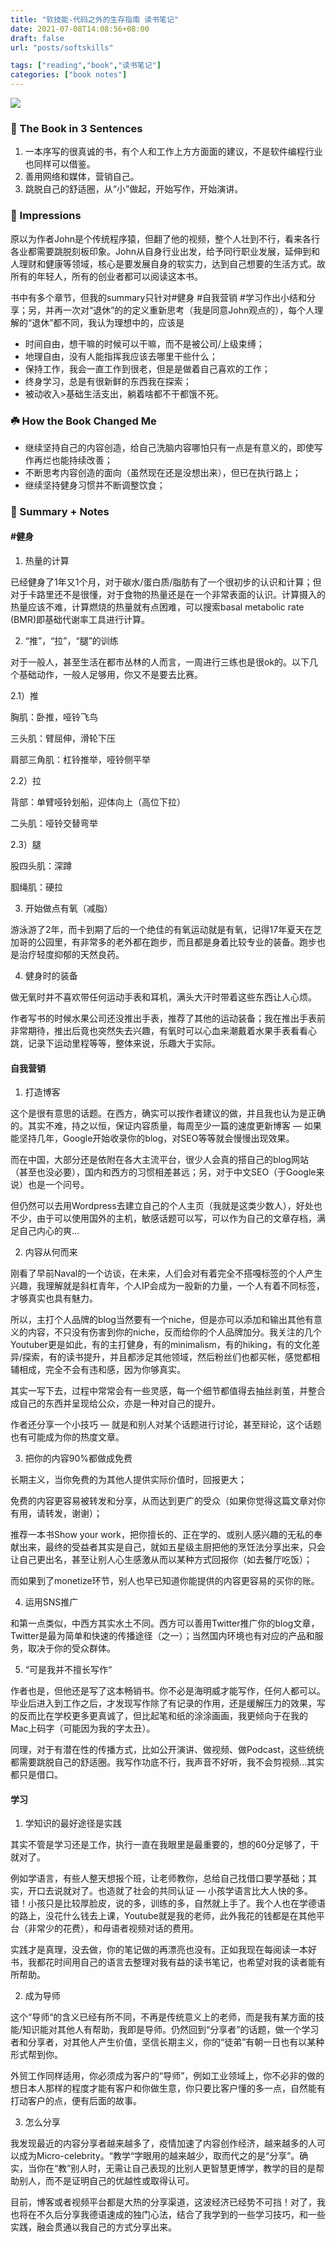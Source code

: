 ```yaml
---
title: "软技能-代码之外的生存指南 读书笔记"
date: 2021-07-08T14:08:56+08:00
draft: false
url: "posts/softskills"

tags: ["reading","book","读书笔记"]
categories: ["book notes"]
---
```


![](/img/softskills.png)

### 🚀 The Book in 3 Sentences

1. 一本序写的很真诚的书，有个人和工作上方方面面的建议，不是软件编程行业也同样可以借鉴。
2. 善用网络和媒体，营销自己。
3. 跳脱自己的舒适圈，从“小”做起，开始写作，开始演讲。

### 🎨 Impressions

原以为作者John是个传统程序猿，但翻了他的视频，整个人壮到不行，看来各行各业都需要跳脱刻板印象。John从自身行业出发，给予同行职业发展，延伸到和人理财和健康等领域，核心是要发展自身的软实力，达到自己想要的生活方式。故所有的年轻人，所有的创业者都可以阅读这本书。

书中有多个章节，但我的summary只针对#健身 #自我营销 #学习作出小结和分享；另，并再一次对“退休”的的定义重新思考（我是同意John观点的），每个人理解的“退休”都不同，我认为理想中的，应该是

- 时间自由，想干嘛的时候可以干嘛，而不是被公司/上级束缚；
- 地理自由，没有人能指挥我应该去哪里干些什么；
- 保持工作，我会一直工作到很老，但是是做着自己喜欢的工作；
- 终身学习，总是有很新鲜的东西我在探索；
- 被动收入>基础生活支出，躺着啥都不干都饿不死。

### ☘️ How the Book Changed Me

- 继续坚持自己的内容创造，给自己洗脑内容哪怕只有一点是有意义的，即使写作再烂也能持续改善；
- 不断思考内容创造的面向（虽然现在还是没想出来），但已在执行路上；
- 继续坚持健身习惯并不断调整饮食；

### 📒 Summary + Notes

#### #健身

1. 热量的计算

已经健身了1年又1个月，对于碳水/蛋白质/脂肪有了一个很初步的认识和计算；但对于卡路里还不是很懂，对于食物的热量还是在一个非常表面的认识。计算摄入的热量应该不难，计算燃烧的热量就有点困难，可以搜索basal metabolic rate (BMR)即基础代谢率工具进行计算。

2. “推”，“拉”，“腿”的训练

对于一般人，甚至生活在都市丛林的人而言，一周进行三练也是很ok的。以下几个基础动作，一般人足够用，你又不是要去比赛。

2.1）推

胸肌：卧推，哑铃飞鸟

三头肌：臂屈伸，滑轮下压

肩部三角肌：杠铃推举，哑铃侧平举

2.2）拉

背部：单臂哑铃划船，迎体向上（高位下拉）

二头肌：哑铃交替弯举

2.3）腿

股四头肌：深蹲

腘绳肌：硬拉

3. 开始做点有氧（减脂）

游泳游了2年，而卡到期了后的一个绝佳的有氧运动就是有氧，记得17年夏天在芝加哥的公园里，有非常多的老外都在跑步，而且都是身着比较专业的装备。跑步也是治疗轻度抑郁的天然良药。

4. 健身时的装备

做无氧时并不喜欢带任何运动手表和耳机，满头大汗时带着这些东西让人心烦。

作者写书的时候水果公司还没推出手表，推荐了其他的运动装备；我在推出手表前非常期待，推出后竟也突然失去兴趣，有氧时可以心血来潮戴着水果手表看看心跳，记录下运动里程等等，整体来说，乐趣大于实际。

#### 自我营销

1. 打造博客

这个是很有意思的话题。在西方，确实可以按作者建议的做，并且我也认为是正确的。其实不难，持之以恒，保证内容质量，每周至少一篇的速度更新博客 — 如果能坚持几年，Google开始收录你的blog，对SEO等等就会慢慢出现效果。

而在中国，大部分还是依附在各大主流平台，很少人会真的搭自己的blog网站（甚至也没必要），国内和西方的习惯相差甚远；另，对于中文SEO（于Google来说）也是一个问号。

但仍然可以去用Wordpress去建立自己的个人主页（我就是这类少数人），好处也不少，由于可以使用国外的主机，敏感话题可以写，可以作为自己的文章存档，满足自己内心的爽…

2. 内容从何而来

刚看了早前Naval的一个访谈，在未来，人们会对有着完全不搭嘎标签的个人产生兴趣，我理解就是斜杠青年，个人IP会成为一股新的力量，一个人有着不同标签，才够真实也具有魅力。

所以，主打个人品牌的blog当然要有一个niche，但是亦可以添加和输出其他有意义的内容，不只没有伤害到你的niche，反而给你的个人品牌加分。我关注的几个Youtuber更是如此，有的主打健身，有的minimalism，有的hiking，有的文化差异/探索，有的读书提升，并且都涉足其他领域，然后粉丝们也都买帐，感觉都相辅相成，完全不会有违和感，因为你够真实。

其实一写下去，过程中常常会有一些灵感，每一个细节都值得去抽丝剥茧，并整合成自己的东西并呈现给公众，亦是一种对自己的提升。

作者还分享一个小技巧 — 就是和别人对某个话题进行讨论，甚至辩论，这个话题也有可能成为你的热度文章。

3. 把你的内容90%都做成免费

长期主义，当你免费的为其他人提供实际价值时，回报更大；

免费的内容更容易被转发和分享，从而达到更广的受众（如果你觉得这篇文章对你有用，请转发，谢谢）；

推荐一本书Show your work，把你擅长的、正在学的、或别人感兴趣的无私的奉献出来，最终的受益者其实是自己，就如五星级主厨把他的烹饪法分享出来，只会让自己更出名，甚至让别人心生感激从而以某种方式回报你（如去餐厅吃饭）；

而如果到了monetize环节，别人也早已知道你能提供的内容更容易的买你的账。

4. 运用SNS推广

和第一点类似，中西方其实水土不同。西方可以善用Twitter推广你的blog文章，Twitter是最为简单和快速的传播途径（之一）；当然国内环境也有对应的产品和服务，取决于你的受众群体。

5. “可是我并不擅长写作“

作者也是，但他还是写了这本畅销书。你不必是海明威才能写作，任何人都可以。毕业后进入到工作之后，才发现写作除了有记录的作用，还是缓解压力的效果，写的反而比在学校更多更真诚了，但比起笔和纸的涂涂画画，我更倾向于在我的Mac上码字（可能因为我的字太丑）。

同理，对于有潜在性的传播方式，比如公开演讲、做视频、做Podcast，这些统统都需要跳脱自己的舒适圈。我写作功底不行，我声音不好听，我不会剪视频…其实都只是借口。

#### 学习

1. 学知识的最好途径是实践

其实不管是学习还是工作，执行一直在我眼里是最重要的，想的60分足够了，干就对了。

例如学语言，有些人整天想报个班，让老师教你，总给自己找借口要学基础；其实，开口去说就对了。也造就了社会的共同认证 — 小孩学语言比大人快的多。错！小孩只是比较厚脸皮，说的多，训练的多，自然就上手了。我个人也在学德语的路上，没花什么钱去上课，Youtube就是我的老师，此外我花的钱都是在其他平台（非常少的花费），和母语者视频对话的费用。

实践才是真理，没去做，你的笔记做的再漂亮也没有。正如我现在每阅读一本好书，我都花时间用自己的语言去整理对我有益的读书笔记，也希望对我的读者能有所帮助。

2. 成为导师

这个“导师“的含义已经有所不同，不再是传统意义上的老师，而是我有某方面的技能/知识能对其他人有帮助，我即是导师。仍然回到“分享者”的话题，做一个学习者和分享者，对其他人产生价值，坚信长期主义，你的“徒弟”有朝一日也有以某种形式帮到你。

外贸工作同样适用，你必须成为客户的“导师”，例如工业领域上，你不必非的做的想日本人那样的程度才能有客户和你做生意，你只要比客户懂的多一点，自然能有打动客户的点，便有后面的故事。

3. 怎么分享

我发现最近的内容分享者越来越多了，疫情加速了内容创作经济，越来越多的人可以成为Micro-celebrity。“教学“字眼用的越来越少，取而代之的是“分享”。确实，当你在“教”别人时，无需让自己表现的比别人更智慧更博学，教学的目的是帮助别人，而不是证明自己的优越性或取得认可。

目前，博客或者视频平台都是大热的分享渠道，这波经济已经势不可挡！对了，我也将在不久后分享我德语速成的独门心法，结合了我学到的一些学习技巧，和一些实践，融会贯通以我自己的方式分享出来。